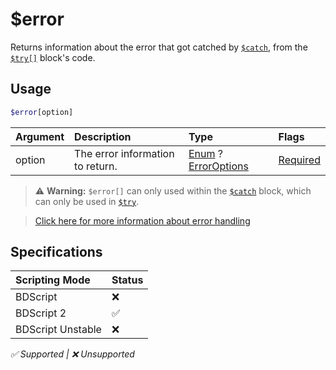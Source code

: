# $error
Returns information about the error that got catched by [`$catch`](./catch.md), from the [`$try[]`](./try.md) block's code.

## Usage
```php
$error[option]
```

| Argument | Description | Type | Flags |
| :---- | :---- | :---- | :---- |
| option | The error information to return. | [Enum](/src/resources/arguments/types.md#enum) ? [ErrorOptions](/src/enumdefs/errorOptions.md) | [Required](/src/resources/arguments/flags.md#required)

> ⚠️ **Warning:** `$error[]` can only used within the [`$catch`](./catch.md) block, which can only be used in [`$try`](./try.md).

> [Click here for more information about error handling](/src/guides/trycatch.md)

## Specifications
| Scripting Mode | Status
| :---- | :---- |
| BDScript | ❌ |
| BDScript 2 | ✅ |
| BDScript Unstable | ❌ |

*✅ Supported | ❌ Unsupported*